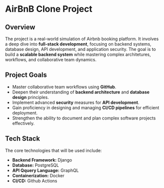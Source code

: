 # AirBnB Clone Project

## Overview
The project is a real-world simulation of Airbnb booking platform. It involves a deep dive into **full-stack development**, focusing on backend systems, database design, API development, and application security. The goal is to build a **scalable backend system** while mastering complex architetures, workflows, and collaborative team dynamics.

## Project Goals 
* Master collaborative team workflows using **GitHub**.
* Deepen their understanding of **backend architecture** and **database design** principles.
* Implement advanced **security** measures for **API development**.
* Gain proficiency in designing and managing **CI/CD pipelines** for efficient deployment.
* Strengthen the ability to document and plan complex software projects effectively.

## Tech Stack
The core technologies that will be used include:
* **Backend Framework:** Django
* **Database:** PostgreSQL
* **API Qquery Language:** GraphQL
* **Containerization:** Docker
* **CI/CD:** Github Actions
